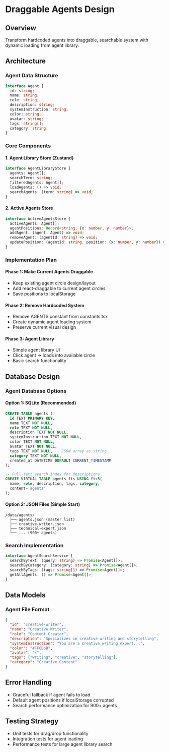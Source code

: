 # Draggable Agents Design

## Overview
Transform hardcoded agents into draggable, searchable system with dynamic loading from agent library.

## Architecture

### Agent Data Structure
```typescript
interface Agent {
  id: string;
  name: string;
  role: string;
  description: string;
  systemInstruction: string;
  color: string;
  avatar: string;
  tags: string[];
  category: string;
}
```

### Core Components

#### 1. Agent Library Store (Zustand)
```typescript
interface AgentLibraryStore {
  agents: Agent[];
  searchTerm: string;
  filteredAgents: Agent[];
  loadAgents: () => void;
  searchAgents: (term: string) => void;
}
```

#### 2. Active Agents Store
```typescript
interface ActiveAgentsStore {
  activeAgents: Agent[];
  agentPositions: Record<string, {x: number, y: number}>;
  addAgent: (agent: Agent) => void;
  removeAgent: (agentId: string) => void;
  updatePosition: (agentId: string, position: {x: number, y: number}) => void;
}
```

### Implementation Plan

#### Phase 1: Make Current Agents Draggable
- Keep existing agent circle design/layout
- Add react-draggable to current agent circles
- Save positions to localStorage

#### Phase 2: Remove Hardcoded System
- Remove AGENTS constant from constants.tsx
- Create dynamic agent loading system
- Preserve current visual design

#### Phase 3: Agent Library
- Simple agent library UI
- Click agent → loads into available circle
- Basic search functionality

## Database Design

### Agent Database Options

#### Option 1: SQLite (Recommended)
```sql
CREATE TABLE agents (
  id TEXT PRIMARY KEY,
  name TEXT NOT NULL,
  role TEXT NOT NULL,
  description TEXT NOT NULL,
  systemInstruction TEXT NOT NULL,
  color TEXT NOT NULL,
  avatar TEXT NOT NULL,
  tags TEXT NOT NULL, -- JSON array as string
  category TEXT NOT NULL,
  created_at DATETIME DEFAULT CURRENT_TIMESTAMP
);

-- Full-text search index for descriptions
CREATE VIRTUAL TABLE agents_fts USING fts5(
  name, role, description, tags, category,
  content='agents'
);
```

#### Option 2: JSON Files (Simple Start)
```
/data/agents/
  ├── agents.json (master list)
  ├── creative-writer.json
  ├── technical-expert.json
  └── ... (900+ agents)
```

### Search Implementation
```typescript
interface AgentSearchService {
  searchByText: (query: string) => Promise<Agent[]>;
  searchByCategory: (category: string) => Promise<Agent[]>;
  searchByTags: (tags: string[]) => Promise<Agent[]>;
  getAllAgents: () => Promise<Agent[]>;
}
```

## Data Models

### Agent File Format
```json
{
  "id": "creative-writer",
  "name": "Creative Writer",
  "role": "Content Creator",
  "description": "Specializes in creative writing and storytelling",
  "systemInstruction": "You are a creative writing expert...",
  "color": "#FF6B6B",
  "avatar": "✍️",
  "tags": ["writing", "creative", "storytelling"],
  "category": "Creative Content"
}
```

## Error Handling
- Graceful fallback if agent fails to load
- Default agent positions if localStorage corrupted
- Search performance optimization for 900+ agents

## Testing Strategy
- Unit tests for drag/drop functionality
- Integration tests for agent loading
- Performance tests for large agent library search